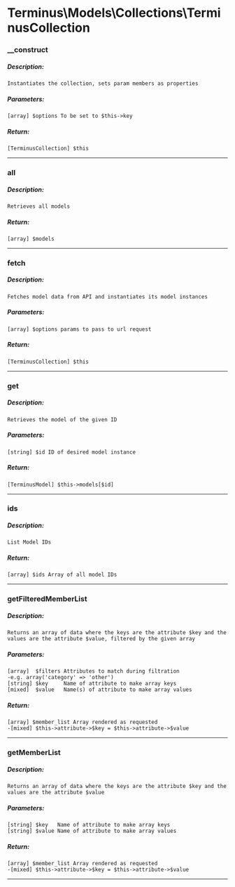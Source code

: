 # Terminus\Models\Collections\TerminusCollection

### __construct
##### Description:
    Instantiates the collection, sets param members as properties

##### Parameters:
    [array] $options To be set to $this->key

##### Return:
    [TerminusCollection] $this

---

### all
##### Description:
    Retrieves all models

##### Return:
    [array] $models

---

### fetch
##### Description:
    Fetches model data from API and instantiates its model instances

##### Parameters:
    [array] $options params to pass to url request

##### Return:
    [TerminusCollection] $this

---

### get
##### Description:
    Retrieves the model of the given ID

##### Parameters:
    [string] $id ID of desired model instance

##### Return:
    [TerminusModel] $this->models[$id]

---

### ids
##### Description:
    List Model IDs

##### Return:
    [array] $ids Array of all model IDs

---

### getFilteredMemberList
##### Description:
    Returns an array of data where the keys are the attribute $key and the
    values are the attribute $value, filtered by the given array

##### Parameters:
    [array]  $filters Attributes to match during filtration
    -e.g. array('category' => 'other')
    [string] $key     Name of attribute to make array keys
    [mixed]  $value   Name(s) of attribute to make array values

##### Return:
    [array] $member_list Array rendered as requested
    -[mixed] $this->attribute->$key = $this->attribute->$value

---

### getMemberList
##### Description:
    Returns an array of data where the keys are the attribute $key and the
    values are the attribute $value

##### Parameters:
    [string] $key   Name of attribute to make array keys
    [string] $value Name of attribute to make array values

##### Return:
    [array] $member_list Array rendered as requested
    -[mixed] $this->attribute->$key = $this->attribute->$value

---

